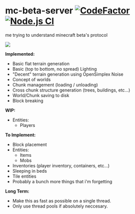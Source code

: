 # mc-beta-server [![CodeFactor](https://www.codefactor.io/repository/github/tgpholly/mc-beta-server/badge/typescript)](https://www.codefactor.io/repository/github/tgpholly/mc-beta-server/overview/typescript) [![Node.js CI](https://github.com/tgpholly/mc-beta-server/actions/workflows/node.js.yml/badge.svg?branch=typescript)](https://github.com/tgpholly/mc-beta-server/actions/workflows/node.js.yml)
me trying to understand minecraft beta's protocol

<img src="https://eusv.net/images/mc-beta-server-readme-0.webp">

**Implemented:**
 - Basic flat terrain generation
 - Basic (top to bottom, no spread) Lighting
 - "Decent" terrain generation using OpenSimplex Noise
 - Concept of worlds
 - Chunk management (loading / unloading)
 - Cross chunk structure generation (trees, buildings, etc...)
 - World/Chunk saving to disk
 - Block breaking

**WIP:**
 - Entities:
   - Players

**To Implement:**
 - Block placement
 - Entities:
   - Items
   - Mobs
 - Inventories (player inventory, containers, etc...)
 - Sleeping in beds
 - Tile entities
 - Probably a bunch more things that i'm forgetting
 
**Long Term:**
 - Make this as fast as possible on a single thread.
 - Only use thread pools if absolutely neccesary.
